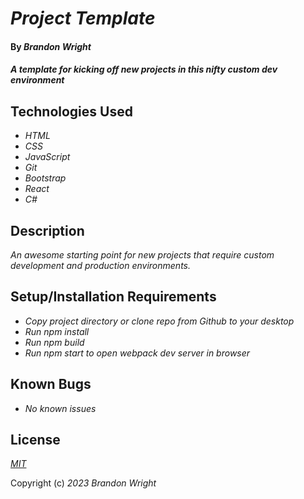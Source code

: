 # _Project Template_

#### By _**Brandon Wright**_

#### _A template for kicking off new projects in this nifty custom dev environment_

## Technologies Used

* _HTML_
* _CSS_
* _JavaScript_
* _Git_
* _Bootstrap_
* _React_
* _C#_

## Description

_An awesome starting point for new projects that require custom development and production environments._

## Setup/Installation Requirements

* _Copy project directory or clone repo from Github to your desktop_
* _Run npm install_
* _Run npm build_
* _Run npm start to open webpack dev server in browser_

## Known Bugs

* _No known issues_

## License

_[MIT](https://choosealicense.com/licenses/mit/)_

Copyright (c) _2023_ _Brandon Wright_